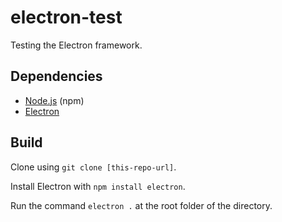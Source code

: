 # electron-test
Testing the Electron framework.

## Dependencies
- [Node.js](https://nodejs.org) (npm)
- [Electron](http://electron.atom.io)

## Build
Clone using `git clone [this-repo-url]`.

Install Electron with `npm install electron`.

Run the command `electron .` at the root folder of the directory.
